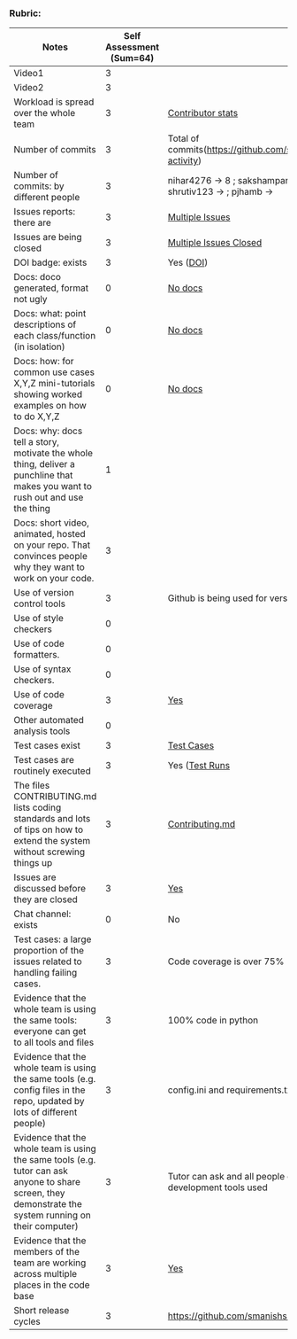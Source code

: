 ### Rubric:

|Notes|Self Assessment (Sum=64)|Evidence|
|-----|------------------------|---------|
|Video1|3|  | 
|Video2|3|  | 
|Workload is spread over the whole team | 3 |[Contributor stats](https://github.com/smanishs175/WalletBuddy/graphs/contributors) |
|Number of commits|3| Total of  commits(https://github.com/smanishs175/WalletBuddy/graphs/commit-activity) |
|Number of commits: by different people|3| nihar4276 -> 8 ; sakshampandey27 -> 1 ; smanishs175 -> 20 ; shrutiv123 ->  ; pjhamb ->  |
|Issues reports: there are| 3 | [Multiple Issues](https://github.com/smanishs175/WalletBuddy/issues?q=is%3Aissue+is%3Aclosed)
|Issues are being closed| 3|[Multiple Issues Closed](https://github.com/smanishs175/WalletBuddy/issues?q=is%3Aissue+is%3Aclosed) |
|DOI badge: exists|3| Yes ([DOI](https://zenodo.org/record/7046756)) |
|Docs: doco generated, format not ugly |0| [No docs](https://github.com/smanishs175/WalletBuddy) |
|Docs: what: point descriptions of each class/function (in isolation) |0| [No docs](https://github.com/smanishs175/WalletBuddy)  |
|Docs: how: for common use cases X,Y,Z mini-tutorials showing worked examples on how to do X,Y,Z|0|  [No docs](https://github.com/smanishs175/WalletBuddy) 
|Docs: why: docs tell a story, motivate the whole thing, deliver a punchline that makes you want to rush out and use the thing| 1 | |
|Docs: short video, animated, hosted on your repo. That convinces people why they want to work on your code.|3 | |
|Use of version control tools| 3|Github is being used for version control |
|Use of style checkers | 0|| [No](https://github.com/smanishs175/WalletBuddy/actions/runs/3215838477/workflow)
|Use of code formatters. | 0| | [No](https://github.com/smanishs175/WalletBuddy/actions/runs/3215838477/workflow)
|Use of syntax checkers. | 0| | [No](https://github.com/smanishs175/WalletBuddy/actions/runs/3215838477/workflow)
|Use of code coverage | 3|[Yes](https://app.codecov.io/github/smanishs175/WalletBuddy) |
|Other automated analysis tools| 0| |
|Test cases exist| 3 |[Test Cases](https://github.com/smanishs175/WalletBuddy/tree/main/Test)
|Test cases are routinely executed| 3|Yes ([Test Runs](https://github.com/smanishs175/WalletBuddy/actions/runs/3212991558)|
|The files CONTRIBUTING.md lists coding standards and lots of tips on how to extend the system without screwing things up|3| [Contributing.md](https://github.com/smanishs175/WalletBuddy/blob/main/CONTRIBUTING.md) |
|Issues are discussed before they are closed|3 | [Yes](https://github.com/smanishs175/WalletBuddy/issues?q=is%3Aissue+is%3Aclosed)
|Chat channel: exists|0| No |
|Test cases: a large proportion of the issues related to handling failing cases.|3| Code coverage is over 75% |
|Evidence that the whole team is using the same tools: everyone can get to all tools and files| 3 |100% code in python|
|Evidence that the whole team is using the same tools (e.g. config files in the repo, updated by lots of different people)| 3 |config.ini and requirements.txt is used by all |
|Evidence that the whole team is using the same tools (e.g. tutor can ask anyone to share screen, they demonstrate the system running on their computer)| 3 |Tutor can ask and all people of team can share and show the development tools used|
|Evidence that the members of the team are working across multiple places in the code base| 3 |[Yes](https://github.com/deekay2310/MyDollarBot/compare/main...smanishs175:WalletBuddy:feature-groupexpense) |
|Short release cycles |3| https://github.com/smanishs175/WalletBuddy/releases  |
